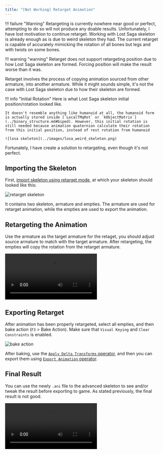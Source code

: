 ```yaml
---
title: "[Not Working] Retarget Animation"
---
```


!!! failure "Warning"
    Retargeting is currently nowhere near good or perfect, attempting to do so will not produce any doable results. Unfortunately, I have lost motivation to continue retarget. Working with Lost Saga skeleton is already enough as is due to weird skeleton they had. The current retarget is capable of accurately mimicking the rotation of all bones but legs and with twists on some bones.

!!! warning "warning"
    Retarget does not support retargeting position due to how Lost Saga skeleton are formed. Forcing position will make the result worse than it was.

Retarget involves the process of copying animation sourced from other armature, into another armature. While it might sounds simple, it's not the case with Lost Saga skeleton due to how their skeleton are formed.

!!! info "Initial Rotation"
    Here is what Lost Saga skeleton initial position/rotation looked like.

    It doesn't resemble anything like humanoid at all, the humanoid form is actually stored inside [`LocalTMqRot` or `kObjectMatrix`](../binary_structure.md#biped). However, this initial rotation is still needed because animation quaternion calculate their rotation from this initial position, instead of rest rotation from humanoid
    
    ![losa skeleton](../images/losa_weird_skeleton.png)

Fortunately, I have create a solution to retargeting, even though it's not perfect.

## Importing the Skeleton
First, [import skeleton using retarget mode](../SKL%20MSH%20Panel/skeleton_import.md), at which your skeleton should looked like this:

![retarget skeleton](../images/retarget_armature.png)

It contains two skeleton, armature and empties. The armature are used for retarget animation, while the empties are used to export the animation.

## Retargeting the Animation
Use the armature as the target armature for the retaget, you should adjust source armature to match with the target armature. After retargeting, the empties will copy the rotation from the retarget armature.

![type:video](../videos/retargeting_animation.mp4)


## Exporting Retarget
After animation has been properly retargeted, select all empties, and then bake action (`F3` > Bake Action). Make sure that `Visual Keying` and `Clear Constraints` is enabled.

![bake action](../images/bake_action.png)

After baking, use the [`Apply Delta Transforms` operator](../ANI%20Panel/apply_delta.md), and then you can export them using [`Export Animation` operator](../ANI%20Panel/export_animation.md).

## Final Result
You can use the newly `.ani` file to the advanced skeleton to see and/or tweak the result before exporting to game. As stated previously, the final result is not good.

![type:video](../videos/retarget_result.mp4)